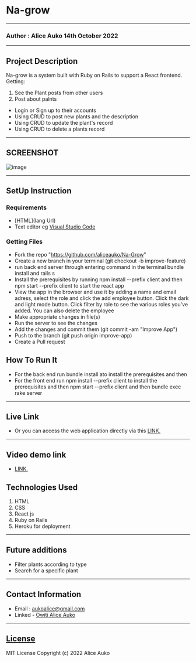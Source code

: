 # Na-grow
*****
### Author : Alice Auko 14th October 2022
****
## Project Description
Na-grow is a system built with Ruby on Rails  to support a React
frontend.
Getting:
1. See the Plant posts from other users
2. Post about palnts

* Login or Sign up to their accounts
* Using CRUD to post new plants and the description
* Using CRUD to update the plant's record
* Using CRUD to delete a plants record


******

## SCREENSHOT
  ![image](./client/src/Images/localhost_4000_.png)


********
## SetUp Instruction
### Requirements
* [HTML](lang Url)
* Text editor eg [Visual Studio Code](https://code.visualstudio.com/download)



### Getting Files
- Fork the repo "https://github.com/aliceauko/Na-Grow"
- Create a new branch in your terminal (git checkout -b improve-feature)
- run back end server through entering command in the terminal bundle install and rails s
- Install the prerequisites by running npm install --prefix client and then npm start --prefix client to start the react app
- View the app in the browser and use it by adding a name and email adress, select the role and click the add  employee button. Click the dark and light mode button. Click filter by role to see the various roles you've added. You can also delete the employee
- Make appropriate changes in file(s)
- Run the server to see the changes
- Add the changes and commit them (git commit -am "Improve App")
- Push to the branch (git push origin improve-app)
- Create a Pull request

## How To Run It
 * For the back end run bundle install ato install the prerequisites and then 
 * For the front end run npm install --prefix client to install the prerequisites and then npm start --prefix client and then bundle exec rake server
 *****
## Live Link
 * Or you can access the web application directly via this [LINK.](https://na-grow.herokuapp.com)
*****
## Video demo link
 * [LINK.](https://drive.google.com/file/d/1_gTZEoipIoteJoEjaApuZgCHcF41i4dU/view)

## Technologies Used
1. HTML
2. CSS
3. React js
4. Ruby on Rails
5. Heroku for deployment

*****

## Future additions
* Filter plants according to type
* Search for a specific plant
*****

## Contact Information
* Email : aukoalice@gmail.com
* Linked - [Owiti Alice Auko](https://www.linkedin.com/in/owiti-alice-auko-580b2818a)
*****
## [License](LICENSE)
MIT License
Copyright (c) 2022 Alice Auko
